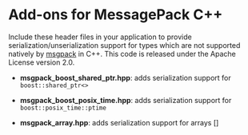 Add-ons for MessagePack C++
===========================

Include these header files in your application to provide serialization/unserialization support for types which are not supported natively by [msgpack](http://msgpack.org/) in C++.
This code is released under the Apache License version 2.0.

* **msgpack_boost_shared_ptr.hpp**: adds serialization support for `boost::shared_ptr<>`

* **msgpack_boost_posix_time.hpp**: adds serialization support for `boost::posix_time::ptime`

* **msgpack_array.hpp**: adds serialization support for arrays []

